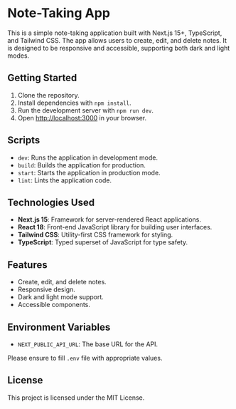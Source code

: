 # Note-Taking App

This is a simple note-taking application built with Next.js 15+, TypeScript, and Tailwind CSS. The app allows users to create, edit, and delete notes. It is designed to be responsive and accessible, supporting both dark and light modes.

## Getting Started

1. Clone the repository.
2. Install dependencies with `npm install`.
3. Run the development server with `npm run dev`.
4. Open [http://localhost:3000](http://localhost:3000) in your browser.

## Scripts

- `dev`: Runs the application in development mode.
- `build`: Builds the application for production.
- `start`: Starts the application in production mode.
- `lint`: Lints the application code.

## Technologies Used

- **Next.js 15**: Framework for server-rendered React applications.
- **React 18**: Front-end JavaScript library for building user interfaces.
- **Tailwind CSS**: Utility-first CSS framework for styling.
- **TypeScript**: Typed superset of JavaScript for type safety.

## Features

- Create, edit, and delete notes.
- Responsive design.
- Dark and light mode support.
- Accessible components.

## Environment Variables

- `NEXT_PUBLIC_API_URL`: The base URL for the API.

Please ensure to fill `.env` file with appropriate values.

## License

This project is licensed under the MIT License.